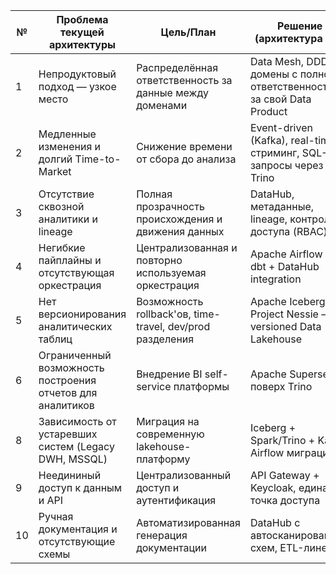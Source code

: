 | №  | Проблема текущей архитектуры                         | Цель/План                                       | Решение (архитектура 2.0)                                                        | Приоритет  |
| -- | ---------------------------------------------------- | --------------------------------------------------------- | -------------------------------------------------------------------------------- | ---------- |
| 1  | Непродуктовый подход — узкое место        | Распределённая ответственность за данные между доменами   | Data Mesh, DDD-домены с полной ответственностью за свой Data Product             | **Must**   |
| 2  | Медленные изменения и долгий Time-to-Market         | Снижение времени от сбора до анализа                      | Event-driven  (Kafka), real-time стриминг, SQL-запросы через Trino      | **Must**   |
| 3  | Отсутствие сквозной аналитики и lineage              | Полная прозрачность происхождения и движения данных       | DataHub, метаданные, lineage, контроль доступа (RBAC)                            | **Must**   |
| 4 | Негибкие пайплайны и отсутствующая оркестрация        | Централизованная и повторно используемая оркестрация      | Apache Airflow + dbt + DataHub integration                                       | **Must**   |
| 5  | Нет версионирования аналитических таблиц             | Возможность rollback'ов, time-travel, dev/prod разделения | Apache Iceberg + Project Nessie — versioned Data Lakehouse                       | **Must**   |
| 6  | Ограниченный возможность построения отчетов для аналитиков             | Внедрение BI self-service платформы                       | Apache Superset поверх Trino                                                     | **Should** |
| 8  | Зависимость от устаревших систем (Legacy DWH, MSSQL) | Миграция на современную lakehouse-платформу               | Iceberg + Spark/Trino + Kafka, Airflow миграции                                  | **Should** |
| 9  | Неедининый доступ к данным и API                     | Централизованный доступ и аутентификация                  | API Gateway + Keycloak, единая точка доступа                                     | **Should** |
| 10 | Ручная документация и отсутствующие схемы            | Автоматизированная генерация документации                 | DataHub с автосканированием схем, ETL-линейки                                    | **Could**  |

